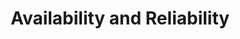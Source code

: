 ---
title: Availability and Reliability
section: usingBeaker
sectionTitle: Using Beaker
order: 6
---